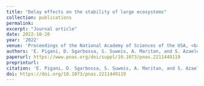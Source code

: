 ```yaml
---
title: "Delay effects on the stability of large ecosystems"
collection: publications
permalink:
excerpt: "Journal article"
date: 2022-10-20
year: '2022'
venue: 'Proceedings of the National Academy of Sciences of the USA, <b>accepted</b>'
authors: 'E. Pigani, D. Sgarbossa, S. Suweis, A. Maritan, and S. Azaele'
paperurl: https://www.pnas.org/doi/suppl/10.1073/pnas.2211449119
preprinturl: 
citation: 'E. Pigani, D. Sgarbossa, S. Suweis, A. Maritan, and S. Azaele (2022) Delay effects on the stability of large ecosystems. <b> 119 </b>(45), e2211449119 (2022).'
doi: https://doi.org/10.1073/pnas.2211449119
---
```

